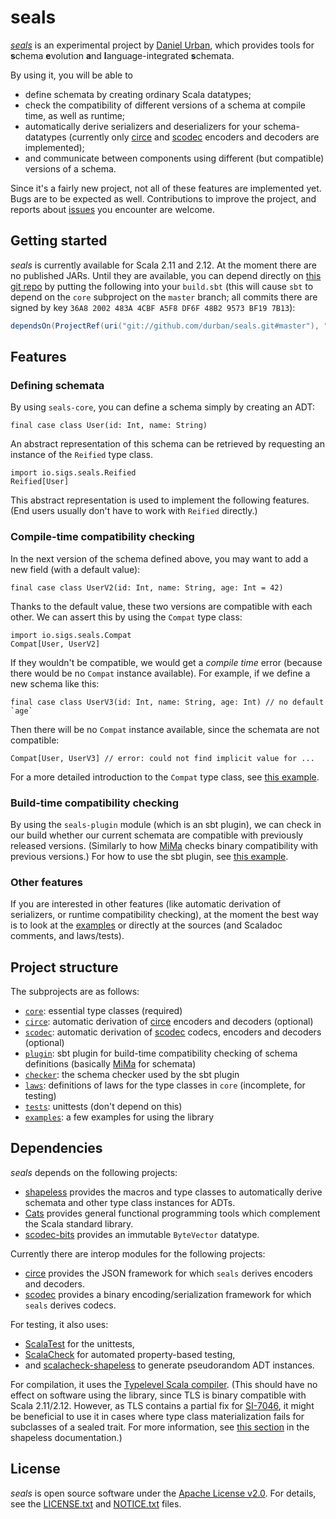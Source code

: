 <!--

   Copyright 2016-2017 Daniel Urban

   Licensed under the Apache License, Version 2.0 (the "License");
   you may not use this file except in compliance with the License.
   You may obtain a copy of the License at

       http://www.apache.org/licenses/LICENSE-2.0

   Unless required by applicable law or agreed to in writing, software
   distributed under the License is distributed on an "AS IS" BASIS,
   WITHOUT WARRANTIES OR CONDITIONS OF ANY KIND, either express or implied.
   See the License for the specific language governing permissions and
   limitations under the License.

--->

# seals

[*seals*](https://github.com/durban/seals) is an experimental project
by [Daniel Urban](https://github.com/durban), which provides tools for
**s**chema **e**volution **a**nd **l**anguage-integrated **s**chemata.

By using it, you will be able to

- define schemata by creating ordinary Scala datatypes;
- check the compatibility of different versions of a schema
  at compile time, as well as runtime;
- automatically derive serializers and deserializers for your
  schema-datatypes (currently only [circe] and [scodec] encoders
  and decoders are implemented);
- and communicate between components using different (but compatible)
  versions of a schema.

Since it's a fairly new project, not all of these features are
implemented yet. Bugs are to be expected as well. Contributions
to improve the project, and reports about
[issues](https://github.com/durban/seals/issues) you encounter
are welcome.

[//]: # (TODO: link to CONTRIBUTION.md)

## Getting started

*seals* is currently available for Scala 2.11 and 2.12. At the moment
there are no published JARs. Until they are available, you can depend
directly on [this git repo](https://github.com/durban/seals.git) by putting
the following into your `build.sbt` (this will cause `sbt` to depend on
the `core` subproject on the `master` branch; all commits there are
signed by key `36A8 2002 483A 4CBF A5F8 DF6F 48B2 9573 BF19 7B13`):

```scala
dependsOn(ProjectRef(uri("git://github.com/durban/seals.git#master"), "core"))
```

## Features

### Defining schemata

By using `seals-core`, you can define a schema simply by creating an ADT:

```tut:silent
final case class User(id: Int, name: String)
```

An abstract representation of this schema can be retrieved by requesting
an instance of the `Reified` type class.

```tut
import io.sigs.seals.Reified
Reified[User]
```

This abstract representation is used to implement the following features.
(End users usually don't have to work with `Reified` directly.)

### Compile-time compatibility checking

In the next version of the schema defined above, you may want to add a new field
(with a default value):

```tut:silent
final case class UserV2(id: Int, name: String, age: Int = 42)
```

Thanks to the default value, these two versions are compatible with
each other. We can assert this by using the `Compat` type class:

```tut
import io.sigs.seals.Compat
Compat[User, UserV2]
```

If they wouldn't be compatible, we would get a *compile time* error
(because there would be no `Compat` instance available). For example,
if we define a new schema like this:

```tut:silent
final case class UserV3(id: Int, name: String, age: Int) // no default `age`
```

Then there will be no `Compat` instance available, since the schemata
are not compatible:

```tut:fail
Compat[User, UserV3] // error: could not find implicit value for ...
```

For a more detailed introduction to the `Compat` type class,
see [this example](core/src/main/tut/Compat.md).

### Build-time compatibility checking

By using the `seals-plugin` module (which is an sbt plugin), we can
check in our build whether our current schemata are compatible with
previously released versions. (Similarly to how [MiMa] checks binary
compatibility with previous versions.) For how to use the sbt plugin,
see [this example](plugin/src/sbt-test/seals-plugin/example).

### Other features

If you are interested in other features (like automatic derivation of
serializers, or runtime compatibility checking), at the moment
the best way is to look at the [examples](examples) or directly
at the sources (and Scaladoc comments, and laws/tests).

## Project structure

The subprojects are as follows:

- [`core`](core): essential type classes (required)
- [`circe`](circe): automatic derivation of [circe]
  encoders and decoders (optional)
- [`scodec`](scodec): automatic derivation of [scodec]
  codecs, encoders and decoders (optional)
- [`plugin`](plugin): sbt plugin for build-time compatibility
  checking of schema definitions (basically [MiMa] for schemata)
- [`checker`](checker): the schema checker used by the sbt plugin
- [`laws`](laws): definitions of laws for the type classes in `core` (incomplete, for testing)
- [`tests`](tests): unittests (don't depend on this)
- [`examples`](examples): a few examples for using the library

## Dependencies

*seals* depends on the following projects:

- [shapeless](https://github.com/milessabin/shapeless) provides
  the macros and type classes to automatically derive schemata
  and other type class instances for ADTs.
- [Cats](https://github.com/typelevel/cats) provides general
  functional programming tools which complement the Scala standard library.
- [scodec-bits](https://github.com/scodec/scodec-bits) provides an
  immutable `ByteVector` datatype.

Currently there are interop modules for the following projects:

- [circe] provides the JSON framework for which `seals` derives encoders and decoders.
- [scodec] provides a binary encoding/serialization framework for which `seals` derives codecs.

For testing, it also uses:

- [ScalaTest](https://github.com/scalatest/scalatest) for the unittests,
- [ScalaCheck](https://github.com/rickynils/scalacheck) for automated
  property-based testing,
- and [scalacheck-shapeless](https://github.com/alexarchambault/scalacheck-shapeless)
  to generate pseudorandom ADT instances.

For compilation, it uses the [Typelevel Scala compiler](https://github.com/typelevel/scala).
(This should have no effect on software using the library, since TLS is binary compatible with
Scala 2.11/2.12. However, as TLS contains a partial fix for
[SI-7046](https://issues.scala-lang.org/browse/SI-7046), it might be beneficial to use it
in cases where type class materialization fails for subclasses of a sealed trait. For more
information, see [this section](https://github.com/milessabin/shapeless#shapeless-and-typelevel-scala)
in the shapeless documentation.)

## License

*seals* is open source software under the [Apache License v2.0](https://www.apache.org/licenses/LICENSE-2.0).
For details, see the [LICENSE.txt](LICENSE.txt) and [NOTICE.txt](NOTICE.txt) files.

[circe]: https://github.com/circe/circe
[scodec]: https://github.com/scodec/scodec
[MiMa]: https://github.com/typesafehub/migration-manager
